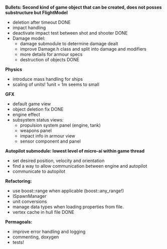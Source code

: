 **Bullets: Second kind of game object that can be created, does not posses substructure but FlightModel**
* deletion after timeout									DONE
* impact handling
* deactivate impact test between shot and shooter			DONE
* Damage model:
  * damage submodule to determine damage dealt				
  * improve Damage.h class and split into damage and modifiers
  * more details for armour specs			
  * destruction of objects									DONE

**Physics**
* introduce mass handling for ships
* scaling of units! 1unit = 1m seems to small
 
**GFX**
* default game view
* object deletion fix										DONE
* engine effect
* subsystem status views:
  * propulsion system panel (engine, tank)
  * weapons panel
  * impact info in armour view
  * sensor component and panel
	
**Autopilot submodule: lowest level of micro-ai within game thread**
* set desired position, velocity and orientation
* find a way to allow communication between engine and autopilot
* communicate to autopilot

**Refactoring:**
* use boost::range when applicable (boost::any_range!)
* ISpawnManager
* unit conversions
* manage data types when loading properties from file.
* vertex cache in hull file									DONE
	
**Permagoals:**
* improve error handling and logging
* commenting, doxygen
* tests!
